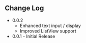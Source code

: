 Change Log
---------
* 0.0.2
  * Enhanced text input / display
  * Improved ListView support
* 0.0.1 - Initial Release
